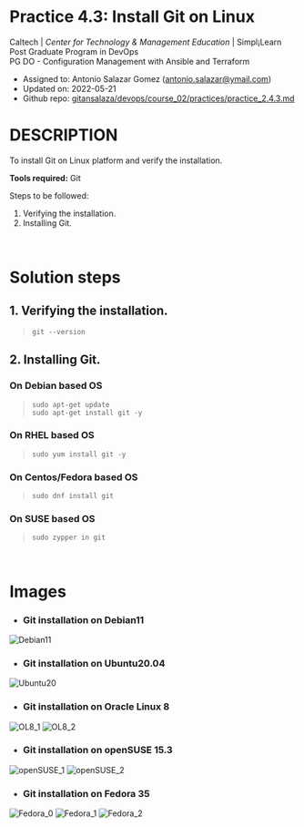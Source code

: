 # Practice 4.3: Install Git on Linux

Caltech | _Center for Technology & Management Education_ | Simpl¡Learn <br/>
Post Graduate Program in DevOps <br/>
PG DO - Configuration Management with Ansible and Terraform <br/>

- Assigned to: Antonio Salazar Gomez ([antonio.salazar@ymail.com](mailto:antonio.salazar@ymail.com))
- Updated on:  2022-05-21 
- Github repo: [gitansalaza/devops/course_02/practices/practice_2.4.3.md](https://github.com/gitansalaza/devops/blob/main/course_02/practices/practice_2.4.3.md)

# DESCRIPTION
To install Git on Linux platform and verify the installation.
<br/>

**Tools required:** Git

Steps to be followed:
1. Verifying the installation.
2. Installing Git.

<br/>

# Solution steps 
## 1. Verifying the installation.
>```
> git --version
>```

## 2. Installing Git.
### On Debian based OS
>```
> sudo apt-get update
> sudo apt-get install git -y
>```

### On RHEL based OS
>```
> sudo yum install git -y
>```

### On Centos/Fedora based OS
>```
> sudo dnf install git
>```

### On SUSE based OS
>```
> sudo zypper in git
>```

<br/>

# Images

- ### Git installation on Debian11
![Debian11](images/2.4.3_git_install_on_debian11.jpg)

- ### Git installation on Ubuntu20.04
![Ubuntu20](images/2.4.3_git_install_on_ubuntu20..jpg)

- ### Git installation on Oracle Linux 8
![OL8_1](images/2.4.3_git_install_on_OracleLinux8_01.jpg)
![OL8_2](images/2.4.3_git_install_on_OracleLinux8_02.jpg)

- ### Git installation on openSUSE 15.3
![openSUSE_1](images/2.4.3_git_install_on_openSUSE_01.jpg)
![openSUSE_2](images/2.4.3_git_install_on_openSUSE_02.jpg)

- ### Git installation on Fedora 35
![Fedora_0](images/2.4.3_git_install_on_Fedora35_00.jpg)
![Fedora_1](images/2.4.3_git_install_on_Fedora35_01.jpg)
![Fedora_2](images/2.4.3_git_install_on_Fedora35_02.jpg)

<br/>

